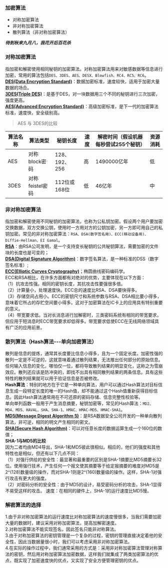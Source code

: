 ### 加密算法  
* 对称加密算法  
* 非对称加密算法  
* 散列算法（非对称加密算法）  

***待到秋来九月八，我花开后百花杀***  

### 对称加密算法  
指加密和解密使用相同秘钥的加密算法。对称加密算法用来对敏感数据等信息进行加密，常用的算法包括`DES、3DES、AES、DESX、Blowfish、RC4、RC5、RC6`。  
**[DES(Data Encryption Standard)](https://blog.csdn.net/m0_37962600/article/details/79912654)**：数据加密标准，速度较快，适用于加密大量数据的场合。  
**[3DES(Triple DES)](https://www.cnblogs.com/shindo/p/6021976.html)**：是基于DES，对一块数据用三个不同的秘钥进行三次加密，强度更高。  
**[AES(Advanced Encryption Standard)](https://www.cnblogs.com/vegetableDD/p/11866251.html)**：高级加密标准，是下一代的加密算法标准，速度快，安全级别高。  

> AES 与 3DES的比较     

算法名称   | 算法类型  |  秘钥长度  |  速度  |  解密时间（假设机器每秒尝试255个秘钥） |  资源消耗   
----------|-----------|-----------|--------|------------------------------------|---------   
AES       | 对称block密码 | 128、192、256 | 高  | 1490000亿年 |  低   
3DES      | 对称feistel密码 | 112位或168位 | 低 | 46亿年      | 中  

### 非对称加密算法  
指加密和解密使用不同秘钥的加密算法，也称为公私钥加密。假设两个用户要加密交换数据，双方交换公钥，使用时一方用对方的公钥加密，另一方即可用自己的私钥加密。常见的非对称加密算法：`RSA、DSA(数字签名用)、ECC(移动设备用)、Diffie-Hellman、EI Gamal`。  
**[RSA](http://www.ruanyifeng.com/blog/2013/06/rsa_algorithm_part_one.html)**：由RSA公司发明，是一个支持变长秘钥的公共秘钥算法，需要加密的文件块的长度也是可变的；  
**[DSA(Digital Signature Algorithm)](https://blog.csdn.net/kotonohaparty/article/details/6977180)**：数字签名算法，是一种标准的DSS（数字签名标准）;  
**[ECC(Elliptic Curves Cryptography)](https://www.cnblogs.com/jiftle/p/7903901.html)**；椭圆曲线密码编码学。  
ECC和RSA相比，在许多方面都有对绝对的优势，主要体现在以下方面：  
（1）抗攻击性强。相同的密钥长度，其抗攻击性要强很多倍。  
（2）计算量小，处理速度快。ECC总的速度比RSA、DSA要快得多。  
（3）存储空间占用小。ECC的密钥尺寸和系统参数与RSA、DSA相比要小得多，意味着它所占的存贮空间要小得多。这对于加密算法在IC卡上的应用具有特别重要的意义。  
（4）带宽要求低。当对长消息进行加解密时，三类密码系统有相同的带宽要求，但应用于短消息时ECC带宽要求却低得多。带宽要求低使ECC在无线网络领域具有广泛的应用前景。  

### 散列算法（Hash算法---单向加密算法）  
散列是信息的提炼，通常其长度要比信息小得多，且为一个固定长度。加密性强的散列一定是不可逆的，这就意味着通过散列结果，无法推出任何部分的原始信息。任何输入信息的变化，哪怕仅一位，都将导致散列结果的明显变化，这称之为雪崩效应。散列还应该是防冲突的，即找不出具有相同散列结果的两条信息。具有这些特性的散列结果就可以用于验证信息是否被修改。  
**Hash算法**：特别的地方在于它是一种单向算法，用户可以通过Hash算法对目标信息生成一段特定长度的唯一的Hash值，却不能通过这个Hash值重新获得目标信息。因此Hash算法通常用在不可还原的密码存储、信息完整性校验等。  
单向单列函数一般用于产生消息摘要，秘钥加密等，常见的Hash算法：`MD2、MD4、MD5、HAVAL、SHA、SHA-1、HMAC、HMAC-MD5、HMAC-SHA1`。  
**[MD5(Message Digest Algorithm 5)](https://www.cnblogs.com/sthu/p/9981328.html)**：是RSA数据安全公司开发的一种单向散列算法，非可逆，相同的明文产生相同的密文。  
**[SHA(Secure Hash Algorithm)](https://www.cnblogs.com/scu-cjx/p/6878853.html)**：可以对任意长度的数据运算生成一个160位的数值；  
**SHA-1与MD5的比较**  
因为二者均由MD4导出，SHA-1和MD5彼此很相似。相应的，他们的强度和其他特性也是相似，但还有以下几点不同：  
（1）对强行供给的安全性：最显著和最重要的区别是SHA-1摘要比MD5摘要长32 位。使用强行技术，产生任何一个报文使其摘要等于给定报摘要的难度对MD5是2^(128)数量级的操作，而对SHA-1则是2^(160)数量级的操作。这样，SHA-1对强行攻击有更大的强度。  
（2）对密码分析的安全性：由于MD5的设计，易受密码分析的攻击，SHA-1显得不易受这样的攻击。
速度：在相同的硬件上，SHA-1的运行速度比MD5慢。  


### 解密算法的选择  
1.由于非对称加密算法的运行速度比对称加密算法的速度慢很多，当我们需要加密大量的数据时，建议采用对称加密算法，提高加解密速度。  
2.对称加密算法不能实现签名，因此签名只能非对称算法。  
3.由于对称加密算法的密钥管理是一个复杂的过程，密钥的管理直接决定着他的安全性，因此当数据量很小时，我们可以考虑采用非对称加密算法。  
4.在实际的操作过程中，我们通常采用的方式是：采用非对称加密算法管理对称算法的密钥，然后用对称加密算法加密数据，这样我们就集成了两类加密算法的优点，既实现了加密速度快的优点，又实现了安全方便管理密钥的优点。  

